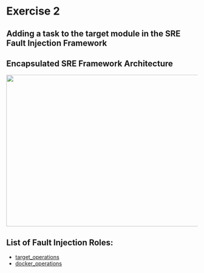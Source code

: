 # Exercise 2

## Adding a task to the target module in the SRE Fault Injection Framework

## Encapsulated SRE Framework Architecture

<p align="center">
<img src="https://cloud.githubusercontent.com/assets/2295612/24100051/8f3865ee-0d2f-11e7-8e2a-6fca425876e0.jpg" width="600" height="400">
</p>

List of Fault Injection Roles:
------------------------
* [target_operations](https://github.com/CDSLab/interconnect2017-sreframework/tree/master/sreFramework/roles/target_operations)
* [docker_operations](https://github.com/CDSLab/interconnect2017-sreframework/tree/master/sreFramework/roles/docker_operations)









